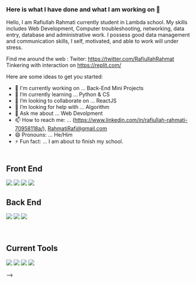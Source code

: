 ### Here is what I have done and what I am working on 👋
Hello, I am Rafiullah Rahmati currently student in Lambda school.
My skills includes Web Development, Computer troubleshooting, networking, data entry, database and administrative work. 
I possess good data management and communication skills, I self, motivated, and able to work will under stress.

Find me around the web :
  Twiter: https://twitter.com/RafiullahRahmat
  Tinkering with interaction on https://replit.com/

Here are some ideas to get you started:
- 🔭 I'm currently working on ... Back-End Mini Projects
- 🌱 I’m currently learning ... Python & CS
- 👯 I’m looking to collaborate on ... ReactJS
- 🤔 I’m looking for help with ... Algorithm 
- 💬 Ask me about ... Web Devolpment
- 📫 How to reach me: ... (https://www.linkedin.com/in/rafiullah-rahmati-70958118a/), RahmatiRafi@gmail.com
- 😄 Pronouns: ... He/Him
- ⚡ Fun fact: ... I am about to finish my school.
\
&nbsp;
## Front End
[![](https://i.postimg.cc/90VnWVK5/html.png)](https://developer.mozilla.org/en-US/docs/Web/HTML)
[![](https://i.postimg.cc/c4zBh0hx/css3.png)](https://developer.mozilla.org/en-US/docs/Web/CSS)
[![](https://i.postimg.cc/qqLZqSHt/javascript.png)](https://developer.mozilla.org/en-US/docs/Web/JavaScript)
[![](https://i.postimg.cc/y8gzdmvV/react.png)](https://reactjs.org/)
## Back End
[![](https://i.postimg.cc/52hWFXR8/node-js.png)](https://nodejs.org/en/)
[![](https://i.postimg.cc/4dZCBrZd/postgresql.png)](https://www.postgresql.org/)
[![](https://i.postimg.cc/52PfgmdT/python.png)](https://www.python.org/)
\
&nbsp;
\
&nbsp;
## Current Tools
[![](https://i.postimg.cc/BbbJdYWd/visual-studio-code.png)](https://code.visualstudio.com/)
[![](https://i.postimg.cc/j5Zs3V1H/git.png)](https://git-scm.com)
[![](https://i.postimg.cc/g0ycRLqB/netlify.png)](https://www.netlify.com/)
[![](https://i.postimg.cc/fbQTJfX9/heroku.png)](https://www.heroku.com/)


-->
